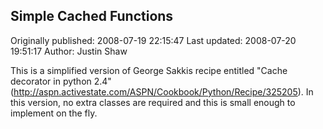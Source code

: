 ## Simple Cached Functions 
Originally published: 2008-07-19 22:15:47 
Last updated: 2008-07-20 19:51:17 
Author: Justin Shaw 
 
This is a simplified version of George Sakkis recipe entitled "Cache decorator in python 2.4" (http://aspn.activestate.com/ASPN/Cookbook/Python/Recipe/325205).  In this version, no extra classes are required and this is small enough to implement on the fly.